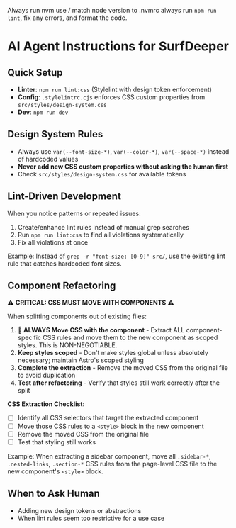 Always run nvm use / match node version to .nvmrc always run `npm run lint`, fix any errors, and format the code.

# AI Agent Instructions for SurfDeeper

## Quick Setup

- **Linter**: `npm run lint:css` (Stylelint with design token enforcement)
- **Config**: `.stylelintrc.cjs` enforces CSS custom properties from `src/styles/design-system.css`
- **Dev**: `npm run dev`

## Design System Rules

- Always use `var(--font-size-*)`, `var(--color-*)`, `var(--space-*)` instead of hardcoded values
- **Never add new CSS custom properties without asking the human first**
- Check `src/styles/design-system.css` for available tokens

## Lint-Driven Development

When you notice patterns or repeated issues:

1. Create/enhance lint rules instead of manual grep searches
2. Run `npm run lint:css` to find all violations systematically
3. Fix all violations at once

Example: Instead of `grep -r "font-size: [0-9]" src/`, use the existing lint rule that catches hardcoded font sizes.

## Component Refactoring

⚠️ **CRITICAL: CSS MUST MOVE WITH COMPONENTS** ⚠️

When splitting components out of existing files:

1. **🎯 ALWAYS Move CSS with the component** - Extract ALL component-specific CSS rules and move them to the new component as scoped styles. This is NON-NEGOTIABLE.
2. **Keep styles scoped** - Don't make styles global unless absolutely necessary; maintain Astro's scoped styling
3. **Complete the extraction** - Remove the moved CSS from the original file to avoid duplication
4. **Test after refactoring** - Verify that styles still work correctly after the split

**CSS Extraction Checklist:**

- [ ] Identify all CSS selectors that target the extracted component
- [ ] Move those CSS rules to a `<style>` block in the new component
- [ ] Remove the moved CSS from the original file
- [ ] Test that styling still works

Example: When extracting a sidebar component, move all `.sidebar-*`, `.nested-links`, `.section-*` CSS rules from the page-level CSS file to the new component's `<style>` block.

## When to Ask Human

- Adding new design tokens or abstractions
- When lint rules seem too restrictive for a use case
